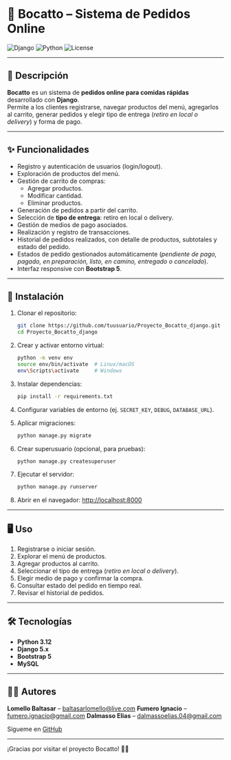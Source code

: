 # 🍔 Bocatto – Sistema de Pedidos Online  

![Django](https://img.shields.io/badge/Django-v5.1-green) ![Python](https://img.shields.io/badge/Python-3.12-blue) ![License](https://img.shields.io/badge/License-MIT-yellow)

---

## 📌 Descripción  

**Bocatto** es un sistema de **pedidos online para comidas rápidas** desarrollado con **Django**.  
Permite a los clientes registrarse, navegar productos del menú, agregarlos al carrito, generar pedidos y elegir tipo de entrega (*retiro en local o delivery*) y forma de pago.  

---

## ✨ Funcionalidades  

- Registro y autenticación de usuarios (login/logout).  
- Exploración de productos del menú.  
- Gestión de carrito de compras:  
  - Agregar productos.  
  - Modificar cantidad.  
  - Eliminar productos.  
- Generación de pedidos a partir del carrito.  
- Selección de **tipo de entrega**: retiro en local o delivery.  
- Gestión de medios de pago asociados.  
- Realización y registro de transacciones.  
- Historial de pedidos realizados, con detalle de productos, subtotales y estado del pedido.  
- Estados de pedido gestionados automáticamente (*pendiente de pago, pagado, en preparación, listo, en camino, entregado o cancelado*).  
- Interfaz responsive con **Bootstrap 5**.    

---

## 🚀 Instalación  

1. Clonar el repositorio:  
    ```bash
    git clone https://github.com/tuusuario/Proyecto_Bocatto_django.git
    cd Proyecto_Bocatto_django
    ```

2. Crear y activar entorno virtual:  
    ```bash
    python -m venv env
    source env/bin/activate  # Linux/macOS
    env\Scripts\activate     # Windows
    ```

3. Instalar dependencias:  
    ```bash
    pip install -r requirements.txt
    ```

4. Configurar variables de entorno (ej. `SECRET_KEY`, `DEBUG`, `DATABASE_URL`).  

5. Aplicar migraciones:  
    ```bash
    python manage.py migrate
    ```

6. Crear superusuario (opcional, para pruebas):  
    ```bash
    python manage.py createsuperuser
    ```

7. Ejecutar el servidor:  
    ```bash
    python manage.py runserver
    ```

8. Abrir en el navegador: [http://localhost:8000](http://localhost:8000)  

---

## 🖥️ Uso  

1. Registrarse o iniciar sesión.  
2. Explorar el menú de productos.  
3. Agregar productos al carrito.  
4. Seleccionar el tipo de entrega (*retiro en local o delivery*).  
5. Elegir medio de pago y confirmar la compra.  
6. Consultar estado del pedido en tiempo real.  
7. Revisar el historial de pedidos.  

---

## 🛠️ Tecnologías  

- **Python 3.12**  
- **Django 5.x**  
- **Bootstrap 5**  
- **MySQL** 

---

## 👨‍💻 Autores

**Lomello Baltasar** – [baltasarlomello@live.com](mailto:baltasarlomello@live.com)
**Fumero Ignacio** – [fumero.ignacio@gmail.com](mailto:fumero.ignacio@gmail.com)
**Dalmasso Elias** – [dalmassoelias.04@gmail.com](mailto:dalmassoelias.04@gmail.com)  

Sígueme en [GitHub](https://github.com/Balti2003)  

---

¡Gracias por visitar el proyecto Bocatto! 🚀🍟  
